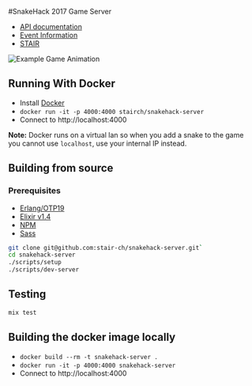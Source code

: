 
#SnakeHack 2017 Game Server

* [API documentation](https://stair-ch.github.io/snakehack-server/index.html)
* [Event Information](https://snakehack.stair.ch/)
* [STAIR](https://stair.ch/)

![Example Game Animation](docs/game.gif)

## Running With Docker

* Install [Docker](https://docs.docker.com/engine/installation/)
* `docker run -it -p 4000:4000 stairch/snakehack-server`
* Connect to http://localhost:4000

**Note:** Docker runs on a virtual lan so when you add a snake to the game you cannot use `localhost`, use your internal IP instead.

## Building from source

### Prerequisites

* [Erlang/OTP19](https://www.erlang.org/downloads)
* [Elixir v1.4](http://elixir-lang.org/install.html)
* [NPM](http://blog.npmjs.org/post/85484771375/how-to-install-npm)
* [Sass](http://sass-lang.com/install)

```sh
git clone git@github.com:stair-ch/snakehack-server.git`
cd snakehack-server
./scripts/setup
./scripts/dev-server
```

## Testing

```sh
mix test
```

## Building the docker image locally

* `docker build --rm -t snakehack-server .`
* `docker run -it -p 4000:4000 snakehack-server`
* Connect to http://localhost:4000
